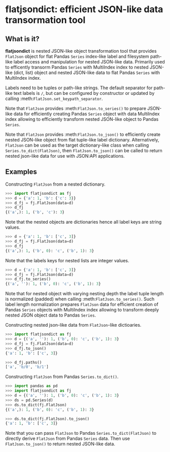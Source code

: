 # flatjsondict: efficient JSON-like data transormation tool

## What is it?
**flatjsondict** is nested JSON-like object transformation tool that provides 
`FlatJson` object for flat Pandas `Series` index-like label and filesystem 
path-like label access and manipulation for nested JSON-like data. Primarily 
used to efficently transorm Pandas `Series` with MultiIndex index to nested 
JSON-like (dict, list) object and nested JSON-like data to flat Pandas 
`Series` with MultiIndex index.

Labels need to be tuples or path-like strings. The default separator for 
path-like text labels is ``/``, but can be configured by constructor or 
updated by calling :meth:`FlatJson.set_keypath_separator`.

Note that `FlatJson` provides :meth:`FlatJson.to_series()` to prepare 
JSON-like data for efficiently creating Pandas `Series` object with data 
MultiIndex index allowing to efficiently transform nested JSON-like object 
to Pandas `Series`.

Note that `FlatJson` provides :meth:`FlatJson.to_json()` to efficiently 
create nested JSON-like object from flat tuple-like label dictionary. 
Alternatively, `FlatJson` can be used as the target dictionary-like class when 
calling `Series.to_dict(FlatJson)`, then `FlatJson.to_json()` can be called 
to return nested json-like data for use with JSON:API applications.

## Examples
Constructing `FlatJson` from a nested dictionary.
```python
>>> import flatjsondict as fj
>>> d = {'a': 1, 'b': {'c': 3}}
>>> d_fj = fj.FlatJson(data=d)
>>> d_fj
{('a',): 1, ('b', 'c'): 3}
```

Note that the nested objects are dictionaries hence all label keys are 
string values.

```python
>>> d = {'a': 1, 'b': ['c', 3]}
>>> d_fj = fj.FlatJson(data=d)
>>> d_fj
{('a',): 1, ('b', 0): 'c', ('b', 1): 3}
```

Note that the labels keys for nested lists are integer values.

```python
>>> d = {'a': 1, 'b': ['c', 3]}
>>> d_fj = fj.FlatJson(data=d)
>>> d_fj.to_series()
{('a', ''): 1, ('b', 0): 'c', ('b', 1): 3}
```

Note that for nested object with varying nesting depth the label tuple 
length is normalized (padded) when calling :meth:`FlatJson.to_series()`. 
Such label length normalization prepares `FlatJson` data for efficient 
creation of Pandas `Series` objects with MultiIndex index allowing to 
transform deeply nested JSON object data to Pandas `Series`.

Constructing nested json-like data from `FlatJson`-like dictioaries.
```python
>>> import flatjsondict as fj
>>> d = {('a', ''): 1, ('b', 0): 'c', ('b', 1): 3}
>>> d_fj = fj.FlatJson(data=d)
>>> d_fj.to_json()
{'a': 1, 'b': ['c', 3]}

>>> d_fj.paths()
['a', 'b/0', 'b/1']
```

Constructing `FlatJson` from Pandas `Series.to_dict()`.
```python
>>> import pandas as pd
>>> import flatjsondict as fj
>>> d = {('a', ''): 1, ('b', 0): 'c', ('b', 1): 3}
>>> ds = pd.Series(d)
>>> ds.to_dict(fj.FlatJson)
{('a',): 1, ('b', 0): 'c', ('b', 1): 3}

>>> ds.to_dict(fj.FlatJson).to_json()
{'a': 1, 'b': ['c', 3]}
```

Note that you can pass `FlatJson` to Pandas `Series.to_dict(FlatJson)` 
to directly derive `FlatJson` from Pandas `Series` data. Then use
`FlatJson.to_json()` to return nested JSON-like data.
